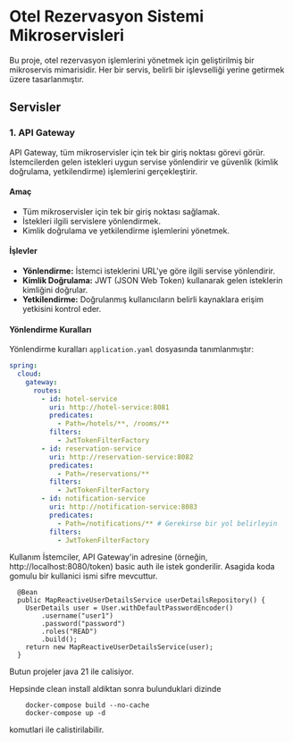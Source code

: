 # Otel Rezervasyon Sistemi Mikroservisleri

Bu proje, otel rezervasyon işlemlerini yönetmek için geliştirilmiş bir mikroservis mimarisidir. Her bir servis, belirli bir işlevselliği yerine getirmek üzere tasarlanmıştır.

## Servisler

### 1. API Gateway

API Gateway, tüm mikroservisler için tek bir giriş noktası görevi görür. İstemcilerden gelen istekleri uygun servise yönlendirir ve güvenlik (kimlik doğrulama, yetkilendirme) işlemlerini gerçekleştirir.

#### Amaç

* Tüm mikroservisler için tek bir giriş noktası sağlamak.
* İstekleri ilgili servislere yönlendirmek.
* Kimlik doğrulama ve yetkilendirme işlemlerini yönetmek.

#### İşlevler

* **Yönlendirme:** İstemci isteklerini URL'ye göre ilgili servise yönlendirir.
* **Kimlik Doğrulama:** JWT (JSON Web Token) kullanarak gelen isteklerin kimliğini doğrular.
* **Yetkilendirme:** Doğrulanmış kullanıcıların belirli kaynaklara erişim yetkisini kontrol eder.

#### Yönlendirme Kuralları

Yönlendirme kuralları `application.yaml` dosyasında tanımlanmıştır:

```yaml
spring:
  cloud:
    gateway:
      routes:
        - id: hotel-service
          uri: http://hotel-service:8081
          predicates:
            - Path=/hotels/**, /rooms/**
          filters:
            - JwtTokenFilterFactory
        - id: reservation-service
          uri: http://reservation-service:8082
          predicates:
            - Path=/reservations/**
          filters:
            - JwtTokenFilterFactory
        - id: notification-service
          uri: http://notification-service:8083
          predicates:
            - Path=/notifications/** # Gerekirse bir yol belirleyin
          filters:
            - JwtTokenFilterFactory
```
Kullanım
İstemciler, API Gateway'in adresine (örneğin, http://localhost:8080/token) basic auth ile istek gonderilir.
Asagida koda gomulu bir kullanici ismi sifre mevcuttur.
```
  @Bean
  public MapReactiveUserDetailsService userDetailsRepository() {
    UserDetails user = User.withDefaultPasswordEncoder()
        .username("user1")
        .password("password")
        .roles("READ")
        .build();
    return new MapReactiveUserDetailsService(user);
  }
```

Butun projeler java 21 ile calisiyor.

Hepsinde clean install aldiktan sonra bulunduklari dizinde 
```
    docker-compose build --no-cache 
    docker-compose up -d 
```
komutlari ile calistirilabilir.